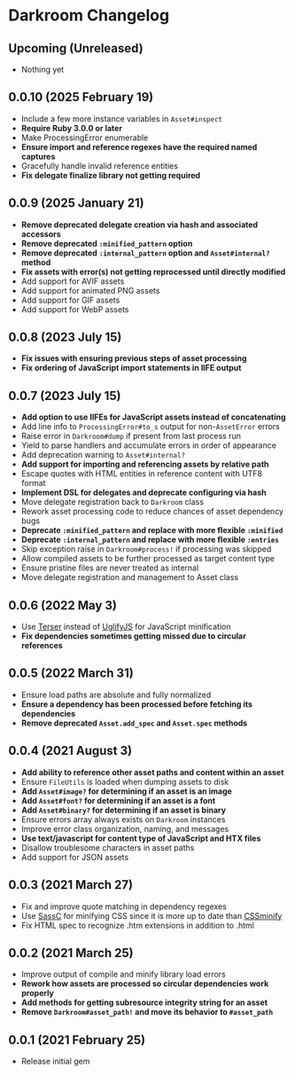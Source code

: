 # Darkroom Changelog

## Upcoming (Unreleased)

* Nothing yet

## 0.0.10 (2025 February 19)

* Include a few more instance variables in `Asset#inspect`
* **Require Ruby 3.0.0 or later**
* Make ProcessingError enumerable
* **Ensure import and reference regexes have the required named captures**
* Gracefully handle invalid reference entities
* **Fix delegate finalize library not getting required**

## 0.0.9 (2025 January 21)

* **Remove deprecated delegate creation via hash and associated accessors**
* **Remove deprecated `:minified_pattern` option**
* **Remove deprecated `:internal_pattern` option and `Asset#internal?` method**
* **Fix assets with error(s) not getting reprocessed until directly modified**
* Add support for AVIF assets
* Add support for animated PNG assets
* Add support for GIF assets
* Add support for WebP assets

## 0.0.8 (2023 July 15)

* **Fix issues with ensuring previous steps of asset processing**
* **Fix ordering of JavaScript import statements in IIFE output**

## 0.0.7 (2023 July 15)

* **Add option to use IIFEs for JavaScript assets instead of concatenating**
* Add line info to `ProcessingError#to_s` output for non-`AssetError` errors
* Raise error in `Darkroom#dump` if present from last process run
* Yield to parse handlers and accumulate errors in order of appearance
* Add deprecation warning to `Asset#internal?`
* **Add support for importing and referencing assets by relative path**
* Escape quotes with HTML entities in reference content with UTF8 format
* **Implement DSL for delegates and deprecate configuring via hash**
* Move delegate registration back to `Darkroom` class
* Rework asset processing code to reduce chances of asset dependency bugs
* **Deprecate `:minified_pattern` and replace with more flexible `:minified`**
* **Deprecate `:internal_pattern` and replace with more flexible `:entries`**
* Skip exception raise in `Darkroom#process!` if processing was skipped
* Allow compiled assets to be further processed as target content type
* Ensure pristine files are never treated as internal
* Move delegate registration and management to Asset class

## 0.0.6 (2022 May 3)

* Use [Terser](https://github.com/ahorek/terser-ruby) instead of
  [UglifyJS](https://github.com/lautis/uglifier) for JavaScript minification
* **Fix dependencies sometimes getting missed due to circular references**

## 0.0.5 (2022 March 31)

* Ensure load paths are absolute and fully normalized
* **Ensure a dependency has been processed before fetching its dependencies**
* **Remove deprecated `Asset.add_spec` and `Asset.spec` methods**

## 0.0.4 (2021 August 3)

* **Add ability to reference other asset paths and content within an asset**
* Ensure `FileUtils` is loaded when dumping assets to disk
* **Add `Asset#image?` for determining if an asset is an image**
* **Add `Asset#font?` for determining if an asset is a font**
* **Add `Asset#binary?` for determining if an asset is binary**
* Ensure errors array always exists on `Darkroom` instances
* Improve error class organization, naming, and messages
* **Use text/javascript for content type of JavaScript and HTX files**
* Disallow troublesome characters in asset paths
* Add support for JSON assets

## 0.0.3 (2021 March 27)

* Fix and improve quote matching in dependency regexes
* Use [SassC](https://github.com/sass/sassc-ruby) for minifying CSS since it is more up to date than
  [CSSminify](https://github.com/matthiassiegel/cssminify)
* Fix HTML spec to recognize .htm extensions in addition to .html

## 0.0.2 (2021 March 25)

* Improve output of compile and minify library load errors
* **Rework how assets are processed so circular dependencies work properly**
* **Add methods for getting subresource integrity string for an asset**
* **Remove `Darkroom#asset_path!` and move its behavior to `#asset_path`**

## 0.0.1 (2021 February 25)

* Release initial gem
